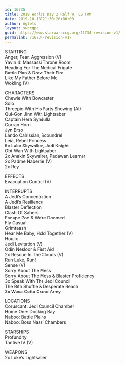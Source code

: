 ```yaml
---
id: 16735
title: 2019 Worlds Day 2 Ralf W. LS TRM
date: 2019-10-18T21:30:20+00:00
author: Aglets
layout: swccgpc
guid: https://www.starwarsccg.org/16734-revision-v1/
permalink: /16734-revision-v1/
---
```

STARTING  
Anger, Fear, Aggression (V)  
Yavin 4: Massassi Throne Room  
Heading For The Medical Frigate  
Battle Plan & Draw Their Fire  
Like My Father Before Me  
Wokling (V)

CHARACTERS  
Chewie With Bowcaster  
Solo  
Threepio With His Parts Showing (AI)  
Qui-Gon Jinn With Lightsaber  
Captain Hera Syndulla  
Corran Horn  
Jyn Erso  
Lando Calrissian, Scoundrel  
Leia, Rebel Princess  
5x Luke Skywalker, Jedi Knight  
Obi-Wan With Lightsaber  
2x Anakin Skywalker, Padawan Learner  
2x Padme Naberrie (V)  
2x Rey

EFFECTS  
Evacuation Control (V)

INTERRUPTS  
A Jedi’s Concentration  
A Jedi’s Resilience  
Blaster Deflection  
Clash Of Sabers  
Escape Pod & We’re Doomed  
Fly Casual  
Grimtaash  
Hear Me Baby, Hold Together (V)  
Houjix  
Jedi Levitation (V)  
Odin Nesloor & First Aid  
2x Rescue In The Clouds (V)  
Run Luke, Run!  
Sense (V)  
Sorry About The Mess  
Sorry About The Mess & Blaster Proficiency  
3x Speak With The Jedi Council  
The Bith Shuffle & Desperate Reach  
3x Wesa Gotta Grand Army

LOCATIONS  
Coruscant: Jedi Council Chamber  
Home One: Docking Bay  
Naboo: Battle Plains  
Naboo: Boss Nass’ Chambers

STARSHIPS  
Profundity  
Tantive IV (V)

WEAPONS  
2x Luke’s Lightsaber